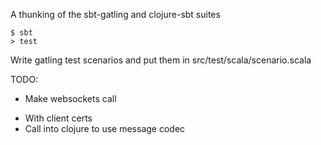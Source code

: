 A thunking of the sbt-gatling and clojure-sbt suites

    $ sbt
    > test

Write gatling test scenarios and put them in src/test/scala/scenario.scala

TODO:

+ Make websockets call
- With client certs
- Call into clojure to use message codec
